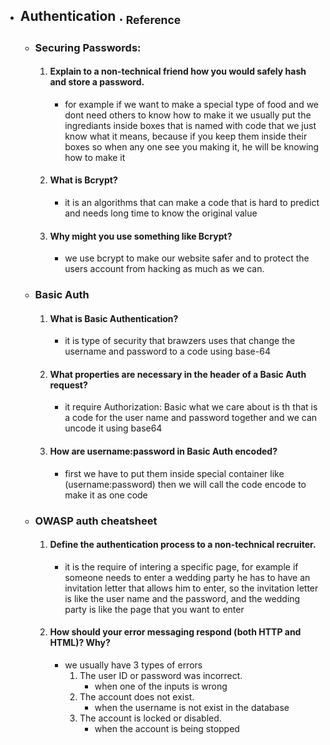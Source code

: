    - ## Authentication  .  [<sub>    Reference </sub>](https://canvas.instructure.com/courses/6888396/assignments/37655857/submissions/91763049)
     - ### Securing Passwords:
        1. #### Explain to a non-technical friend how you would safely hash and store a password.
           - for example if we want to make a special type of food and we dont need others to know how to make it we usually put the ingrediants inside boxes that is named with code that we just know what it means, because if you keep them inside their boxes so when any one see you making it, he will be knowing how to make it

        2. #### What is Bcrypt?
           - it is an algorithms that can make a code that is hard to predict and needs long time to know the original value
        
        3. #### Why might you use something like Bcrypt?
           - we use bcrypt to make our website safer and to protect the users account from hacking as much as we can.

     - ### Basic Auth
        1. #### What is Basic Authentication?
           - it is type of security that brawzers uses that change the username and password to a code using base-64

        2. #### What properties are necessary in the header of a Basic Auth request?
           - it require Authorization: Basic <credentials>
           what we care about is th <credentials> that is a code for the user name and password together and we can uncode it using base64

        3. #### How are username:password in Basic Auth encoded?
            - first we have to put them inside special container like (username:password) then we will call the code encode to make it as one code
    
      - ### OWASP auth cheatsheet 
        1. #### Define the authentication process to a non-technical recruiter.
           - it is the require of intering a specific page, for example if someone needs to enter a wedding party he has to have an invitation letter that allows him to enter,
           so the invitation letter is like the user name and the password, and the wedding party is like the page that you want to enter

        2. #### How should your error messaging respond (both HTTP and HTML)? Why?
           - we usually have 3 types of errors
              1. The user ID or password was incorrect. 
                  - when one of the inputs is wrong
              2. The account does not exist. 
                  - when the username is not exist in the database
              3. The account is locked or disabled.
                  - when the account is being stopped
